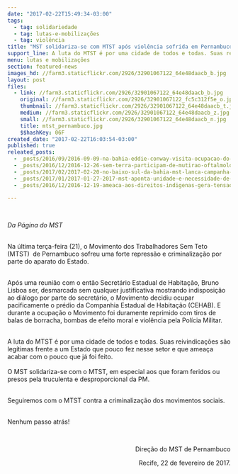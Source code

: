 ```yaml
---
date: "2017-02-22T15:49:34-03:00"
tags:
  - tag: solidariedade
  - tag: lutas-e-mobilizações
  - tag: violência
title: "MST solidariza-se com MTST após violência sofrida em Pernambuco "
support_line: A luta do MTST é por uma cidade de todos e todas. Suas reivindicações são legítimas frente a um Estado que pouco fez nesse setor e que ameaça acabar com o pouco que já foi feito
menu: lutas e mobilizações
section: featured-news
images_hd: //farm3.staticflickr.com/2926/32901067122_64e48daacb_b.jpg
layout: post
files:
  - link: //farm3.staticflickr.com/2926/32901067122_64e48daacb_b.jpg
    original: //farm3.staticflickr.com/2926/32901067122_fc5c312f5e_o.jpg
    thumbnail: //farm3.staticflickr.com/2926/32901067122_64e48daacb_t.jpg
    medium: //farm3.staticflickr.com/2926/32901067122_64e48daacb_z.jpg
    small: //farm3.staticflickr.com/2926/32901067122_64e48daacb_n.jpg
    title: mtst_pernambuco.jpg
    $$hashKey: 06F
created_date: "2017-02-22T16:03:54-03:00"
published: true
releated_posts:
  - _posts/2016/09/2016-09-09-na-bahia-eddie-conway-visita-ocupacao-do-mst-no-incra.md
  - _posts/2016/12/2016-12-26-sem-terra-participam-de-mutirao-oftalmologico-na-bahia.md
  - _posts/2017/02/2017-02-20-no-baixo-sul-da-bahia-mst-lanca-campanha-de-solidariedade-a-escola-luana-carvalho.md
  - _posts/2017/01/2017-01-27-2017-mst-aponta-unidade-e-necessidade-de-um-projeto-popular-para-derrotar-o-golpe.md
  - _posts/2016/12/2016-12-19-ameaca-aos-direitos-indigenas-gera-tensao-no-ms.md

---
```

<p>&nbsp;</p>

<p><em>Da P&aacute;gina do MST&nbsp;</em></p>

<p><br />
Na &uacute;ltima ter&ccedil;a-feira (21),&nbsp;o Movimento dos Trabalhadores Sem Teto (MTST)&nbsp;<strong><span style="color: rgb(84, 84, 84); font-family: arial, sans-serif; font-size: small;">&nbsp;</span></strong>de Pernambuco sofreu uma forte repress&atilde;o e criminaliza&ccedil;&atilde;o por parte do aparato do Estado.</p>

<p><br />
Ap&oacute;s uma reuni&atilde;o&nbsp;com o ent&atilde;o Secret&aacute;rio Estadual de Habita&ccedil;&atilde;o, Bruno Lisboa ser, desmarcada sem qualquer justificativa mostrando&nbsp;indisposi&ccedil;&atilde;o ao di&aacute;logo por parte do secret&aacute;rio, o Movimento decidiu ocupar pacificamente o pr&eacute;dio da Companhia Estadual de Habita&ccedil;&atilde;o (CEHAB). E durante a ocupa&ccedil;&atilde;o o Movimento foi duramente reprimido com tiros de balas de borracha, bombas de efeito moral e viol&ecirc;ncia pela Pol&iacute;cia Militar.</p>

<p><br />
A luta do MTST &eacute; por uma cidade de todos e todas. Suas reivindica&ccedil;&otilde;es s&atilde;o leg&iacute;timas frente a um Estado que pouco fez nesse setor e que amea&ccedil;a acabar com o pouco que j&aacute; foi feito.<br />
<br />
O MST solidariza-se com o&nbsp;MTST, em especial aos que foram feridos ou presos pela truculenta e desproporcional da PM.</p>

<p><br />
Seguiremos com o MTST contra a criminaliza&ccedil;&atilde;o dos movimentos sociais.</p>

<p><br />
Nenhum passo atr&aacute;s!</p>

<p>&nbsp;</p>

<p style="text-align: right;">Dire&ccedil;&atilde;o do MST de Pernambuco</p>

<p style="text-align: right;">Recife, 22 de fevereiro de 2017.</p>
